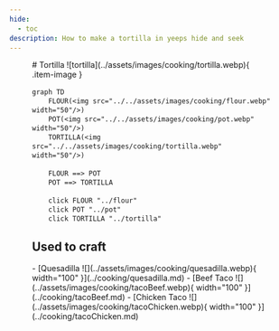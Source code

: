 ```yaml
---
hide:
  - toc
description: How to make a tortilla in yeeps hide and seek
---
```

<figure markdown="1">
# Tortilla
![tortilla](../assets/images/cooking/tortilla.webp){ .item-image }

```mermaid
graph TD
    FLOUR(<img src="../../assets/images/cooking/flour.webp" width="50"/>)
    POT(<img src="../../assets/images/cooking/pot.webp" width="50"/>)
    TORTILLA(<img src="../../assets/images/cooking/tortilla.webp" width="50"/>)

    FLOUR ==> POT
    POT ==> TORTILLA

    click FLOUR "../flour"
    click POT "../pot"
    click TORTILLA "../tortilla"
```

## Used to craft

<div class="grid cards" markdown>
- [Quesadilla ![](../assets/images/cooking/quesadilla.webp){ width="100" }](../cooking/quesadilla.md)
- [Beef Taco ![](../assets/images/cooking/tacoBeef.webp){ width="100" }](../cooking/tacoBeef.md)
- [Chicken Taco ![](../assets/images/cooking/tacoChicken.webp){ width="100" }](../cooking/tacoChicken.md)
</div>

</figure>